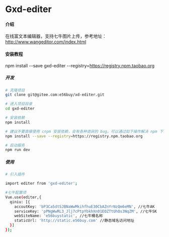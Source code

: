 # Gxd-editer

#### 介绍
在线富文本编辑器，支持七牛图片上传，参考地址：http://www.wangeditor.com/index.html

#### 安装教程
npm install --save gxd-editer --registry=https://registry.npm.taobao.org

##### 开发

```bash
# 克隆项目
git clone git@gitee.com:e56buy/xd-editer.git

# 进入项目目录
cd gxd-editer 

# 安装依赖
npm install

# 建议不要直接使用 cnpm 安装依赖，会有各种诡异的 bug。可以通过如下操作解决 npm 下载速度慢的问题
npm install --save --registry=https://registry.npm.taobao.org

# 启动服务
npm run dev
```

##### 使用

```bash
# 引入插件

import editer from 'gxd-editer';

#七牛配置项
Vue.use(editer,{
  qiniu: [{
    accoutKey: 'bP3Ca5dtSJBNaWwMkihfhuE30CbAZnYrNzQm6eMN', //七牛AK
    serviceKey: 'pPNgWwRL3_Jlj7cPtpYbkhXn01EOZTtUhOs3NqZM', //七牛SK
    webSiteName: 'e56buystatic', //七牛桶名称
    staticUrl: 'http://static.e56buy.com' //静态域名访问地址
  }]
});
